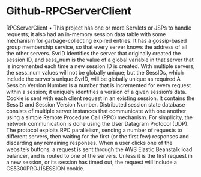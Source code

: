 # Github-RPCServerClient
RPCServerClient
•	This project has one or more Servlets or JSPs to handle requests; it also had an in-memory session data table with some mechanism for garbage-collecting expired entries. It has a gossip-based group membership service, so that every server knows the address of all the other servers. SvrID identifies the server that originally created the session ID, and sess_num is the value of a global variable in that server that is incremented each time a new session ID is created. With multiple servers, the sess_num values will not be globally unique; but the SessIDs, which include the server’s unique SvrID, will be globally unique as required.A Session Version Number is a number that is incremented for every request within a session; it uniquely identifies a version of a given session’s data. Cookie is sent with each client request in an existing session. It contains the SessID and Session Version Number. Distributed session state database consists of multiple server instances that communicate with one another using a simple Remote Procedure Call (RPC) mechanism. For simplicity, the network communication is done using the User Datagram Protocol (UDP). The protocol exploits RPC parallelism, sending a number of requests to different servers, then waiting for the first (or the first few) responses and discarding any remaining responses. When a user clicks one of the website’s buttons, a request is sent through the AWS Elastic Beanstalk load balancer, and is routed to one of the servers. Unless it is the first request in a new session, or its session has timed out, the request will include a CS5300PROJ1SESSION cookie.
